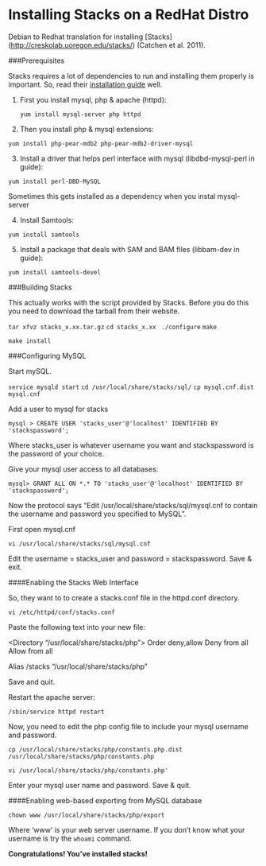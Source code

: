 Installing Stacks on a RedHat Distro
=============
Debian to Redhat translation for installing [Stacks] (http://creskolab.uoregon.edu/stacks/) (Catchen et al. 2011). 

###Prerequisites

Stacks requires a lot of dependencies to run and installing them properly is important. So, read their [installation guide](http://creskolab.uoregon.edu/stacks/manual/#intro) well.

1. First you install mysql, php & apache (httpd): 

   `yum install mysql-server php httpd`

2. Then you install php & mysql extensions:

  `yum install php-pear-mdb2 php-pear-mdb2-driver-mysql`

3. Install a driver that helps perl interface with mysql (libdbd-mysql-perl in guide):

  `yum install perl-DBD-MySQL`

Sometimes this gets installed as a dependency when you instal mysql-server

4. Install Samtools:

  `yum install samtools`

5. Install a package that deals with SAM and BAM files (libbam-dev in guide):

  `yum install samtools-devel`

###Building Stacks 

This actually works with the script provided by Stacks. Before you do this you need to download the tarball from their website.

 `tar xfvz stacks_x.xx.tar.gz`
 `cd stacks_x.xx`
` ./configure`
 `make`

 `make install`

###Configuring MySQL

Start mySQL.

`service mysqld start`
`cd /usr/local/share/stacks/sql/`
`cp mysql.cnf.dist mysql.cnf`

Add a user to mysql for stacks

`mysql > CREATE USER 'stacks_user'@'localhost' IDENTIFIED BY 'stackspassword';`

Where stacks_user is whatever username you want and stackspassword is the password of your choice.

Give your mysql user access to all databases:

`mysql> GRANT ALL ON *.* TO 'stacks_user'@'localhost' IDENTIFIED BY 'stackspassword';`

Now the protocol says “Edit /usr/local/share/stacks/sql/mysql.cnf to contain the username and password you specified to MySQL”. 

First open mysql.cnf

 `vi /usr/local/share/stacks/sql/mysql.cnf`

Edit the username = stacks_user and password = stackspassword. Save & exit.

####Enabling the Stacks Web Interface 

So, they want to to create a stacks.conf file in the httpd.conf directory.

`vi /etc/httpd/conf/stacks.conf`

Paste the following text into your new file:

<Directory “/usr/local/share/stacks/php”>
Order deny,allow
Deny from all
Allow from all
</Directory>

Alias /stacks “/usr/local/share/stacks/php”

Save and quit.

Restart the apache server:

`/sbin/service httpd restart`

Now, you need to edit the php config file to include your mysql username and password.

`cp /usr/local/share/stacks/php/constants.php.dist /usr/local/share/stacks/php/constants.php`

`vi /usr/local/share/stacks/php/constants.php'`

Enter your mysql user name and password. Save & quit.

####Enabling web-based exporting from MySQL database

`chown www /usr/local/share/stacks/php/export`

Where ‘www’ is your web server username. If you don’t know what your username is try the `whoami` command.

**Congratulations! You’ve installed stacks!**

